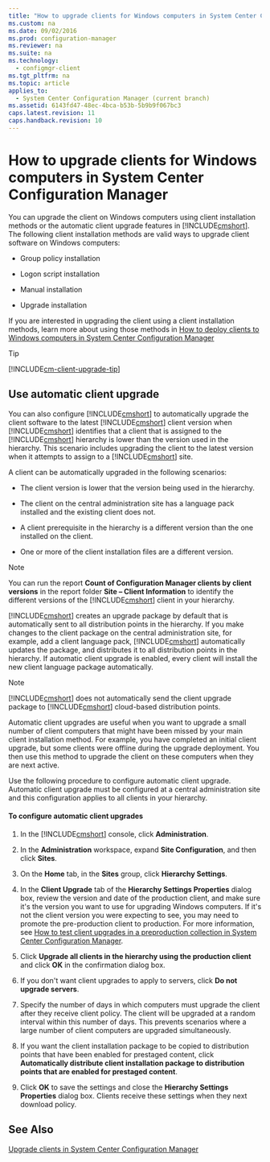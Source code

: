 ```yaml
---
title: "How to upgrade clients for Windows computers in System Center Configuration Manager"
ms.custom: na
ms.date: 09/02/2016
ms.prod: configuration-manager
ms.reviewer: na
ms.suite: na
ms.technology: 
  - configmgr-client
ms.tgt_pltfrm: na
ms.topic: article
applies_to: 
  - System Center Configuration Manager (current branch)
ms.assetid: 6143fd47-48ec-4bca-b53b-5b9b9f067bc3
caps.latest.revision: 11
caps.handback.revision: 10
---
```

# How to upgrade clients for Windows computers in System Center Configuration Manager
You can upgrade the client on Windows computers using client installation methods or the automatic client upgrade features in [!INCLUDE[cmshort](../LocTest/includes/cmshort_md.md)]. The following client installation methods are valid ways to upgrade client software on Windows computers:  
  
-   Group policy installation  
  
-   Logon script installation  
  
-   Manual installation  
  
-   Upgrade installation  
  
 If you are interested in upgrading the client using a client installation methods, learn more about using those methods in [How to deploy clients to Windows computers in System Center Configuration Manager](../LocTest/How-to-deploy-clients-to-Windows-computers-in-System-Center-Configuration-Manager.md)  
  
> [!TIP]  
>  [!INCLUDE[cm-client-upgrade-tip](../LocTest/includes/cm-client-upgrade-tip_md.md)]  
  
## Use automatic client upgrade  
 You can also configure [!INCLUDE[cmshort](../LocTest/includes/cmshort_md.md)] to automatically upgrade the client software to the latest [!INCLUDE[cmshort](../LocTest/includes/cmshort_md.md)] client version when [!INCLUDE[cmshort](../LocTest/includes/cmshort_md.md)] identifies that a client that is assigned to the [!INCLUDE[cmshort](../LocTest/includes/cmshort_md.md)] hierarchy is lower than the version used in the hierarchy. This scenario includes upgrading the client to the latest version when it attempts to assign to a [!INCLUDE[cmshort](../LocTest/includes/cmshort_md.md)] site.  
  
 A client can be automatically upgraded in the following scenarios:  
  
-   The client version is lower that the version being used in the hierarchy.  
  
-   The client on the central administration site has a language pack installed and the existing client does not.  
  
-   A client prerequisite in the hierarchy is a different version than the one installed on the client.  
  
-   One or more of the client installation files are a different version.  
  
> [!NOTE]  
>  You can run the report **Count of Configuration Manager clients by client versions** in the report folder **Site – Client Information** to identify the different versions of the [!INCLUDE[cmshort](../LocTest/includes/cmshort_md.md)] client in your hierarchy.  
  
 [!INCLUDE[cmshort](../LocTest/includes/cmshort_md.md)] creates an upgrade package by default that is automatically sent to all distribution points in the hierarchy. If you make changes to the client package on the central administration site, for example, add a client language pack, [!INCLUDE[cmshort](../LocTest/includes/cmshort_md.md)] automatically updates the package, and distributes it to all distribution points in the hierarchy. If automatic client upgrade is enabled, every client will install the new client language package automatically.  
  
> [!NOTE]  
>  [!INCLUDE[cmshort](../LocTest/includes/cmshort_md.md)] does not automatically send the client upgrade package to [!INCLUDE[cmshort](../LocTest/includes/cmshort_md.md)] cloud-based distribution points.  
  
 Automatic client upgrades are useful when you want to upgrade a small number of client computers that might have been missed by your main client installation method. For example, you have completed an initial client upgrade, but some clients were offline during the upgrade deployment. You then use this method to upgrade the client on these computers when they are next active.  
  
 Use the following procedure to configure automatic client upgrade. Automatic client upgrade must be configured at a central administration site and this configuration applies to all clients in your hierarchy.  
  
#### To configure automatic client upgrades  
  
1.  In the [!INCLUDE[cmshort](../LocTest/includes/cmshort_md.md)] console, click **Administration**.  
  
2.  In the **Administration** workspace, expand **Site Configuration**, and then click **Sites**.  
  
3.  On the **Home** tab, in the **Sites** group, click **Hierarchy Settings**.  
  
4.  In the **Client Upgrade** tab of the **Hierarchy Settings Properties** dialog box, review the version and date of the production client, and make sure it's the version you want to use for upgrading Windows computers.  If it's not the client version you were expecting to see, you may need to promote the pre-production client to production. For more information, see [How to test client upgrades in a preproduction collection in System Center Configuration Manager](../LocTest/How-to-test-client-upgrades-in-a-preproduction-collection-in-System-Center-Configuration-Manager.md).  
  
5.  Click **Upgrade all clients in the hierarchy using the production client** and click **OK** in the confirmation dialog box.  
  
6.  If you don't want client upgrades to apply to servers, click **Do not upgrade servers**.  
  
7.  Specify the number of days in which computers must upgrade the client after they receive client policy. The client will be upgraded at a random interval within this number of days. This prevents scenarios where a large number of client computers are upgraded simultaneously.  
  
8.  If you want the client installation package to be copied to distribution points that have been enabled for prestaged content, click **Automatically distribute client installation package to distribution points that are enabled for prestaged content**.  
  
9. Click **OK** to save the settings and close the **Hierarchy Settings Properties** dialog box. Clients receive these settings when they next download policy.  
  
## See Also  
 [Upgrade clients in System Center Configuration Manager](../LocTest/Upgrade-clients-in-System-Center-Configuration-Manager.md)